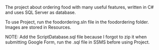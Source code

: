 The project about ordering food with many useful features, written in C# and uses SQL Server as database.

To use Project, run the foodordering.sln file in the foodordering folder. Images are stored in Resources.

NOTE: Add the ScriptDatabase.sql file because I forgot to zip it when submitting Google Form, run the .sql file in SSMS before using Project.
